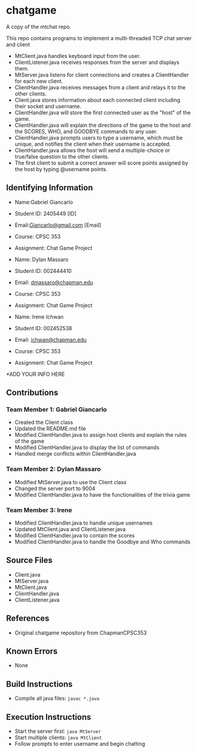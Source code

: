 # chatgame
A copy of the mtchat repo.  

This repo contains programs to implement a multi-threaded TCP chat server and client

* MtClient.java handles keyboard input from the user.
* ClientListener.java receives responses from the server and displays them.
* MtServer.java listens for client connections and creates a ClientHandler for each new client.
* ClientHandler.java receives messages from a client and relays it to the other clients.
* Client.java stores information about each connected client including their socket and username.
* ClientHandler.java will store the first connected user as the "host" of the game.
* ClientHandler.java will explain the directions of the game to the host and the SCORES, WHO, and GOODBYE commands to any user.
* ClientHandler.java prompts users to type a username, which must be unique, and notifies the client when their username is accepted.
* ClientHandler.java allows the host will send a multiple-choice or true/false question to the other clients.
* The first client to submit a correct answer will score points assigned by the host by typing @username points.

## Identifying Information

* Name:Gabriel Giancarlo
* Student ID: 2405449 [ID]
* Email:Giancarlo@gmail.com [Email]
* Course: CPSC 353
* Assignment: Chat Game Project

* Name: Dylan Massaro
* Student ID: 002444410
* Email: dmassaro@chapman.edu
* Course: CPSC 353
* Assignment: Chat Game Project 

* Name: Irene Ichwan
* Student ID: 002452538
* Email: ichwan@chapman.edu
* Course: CPSC 353
* Assignment: Chat Game Project 

*ADD YOUR INFO HERE

## Contributions
### Team Member 1: Gabriel Giancarlo
* Created the Client class
* Updated the README.md file
* Modified ClientHandler.java to assign host clients and explain the rules of the game
* Modified ClientHandler.java to display the list of commands
* Handled merge conflicts within ClientHandler.java

### Team Member 2: Dylan Massaro
* Modified MtServer.java to use the Client class
* Changed the server port to 9004
* Modified ClientHandler.java to have the functionalities of the trivia game

### Team Member 3: Irene
* Modified ClientHandler.java to handle unique usernames
* Updated MtClient.java and ClientListener.java
* Modified ClientHandler.java to contain the scores
* Modified ClientHandler.java to handle the Goodbye and Who commands

## Source Files

* Client.java
* MtServer.java
* MtClient.java
* ClientHandler.java
* ClientListener.java

## References

* Original chatgame repository from ChapmanCPSC353

## Known Errors

* None

## Build Instructions

* Compile all java files: `javac *.java`

## Execution Instructions

* Start the server first: `java MtServer`
* Start multiple clients: `java MtClient`
* Follow prompts to enter username and begin chatting
